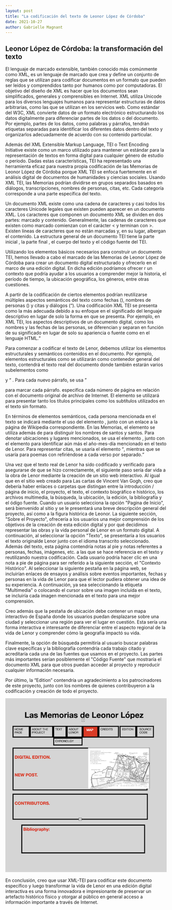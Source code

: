 ```yaml
---
layout: post
title: "La codificación del texto de Leonor López de Córdoba"
date: 2021-10-27
author: Gabrielle Magnant
---
```


## Leonor López de Córdoba: la transformación del texto 


El lenguaje de marcado extensible, también conocido más comúnmente como XML, es un lenguaje de marcado que crea y define un conjunto de reglas que se utilizan para codificar documentos en un formato que pueden ser leídos y comprendidos tanto por humanos como por computadoras. El objetivo del diseño de XML es hacer que los documentos sean simplificados, generales y comprensibles en Internet. XML utiliza Unicode para los diversos lenguajes humanos para representar estructuras de datos arbitrarias, como las que se utilizan en los servicios web. Como estándar del W3C, XML convierte datos de un formato electrónico estructurando los datos digitalmente para diferenciar partes de los datos o del documento. Por ejemplo, partes de los datos, como palabras y párrafos, tendrán etiquetas separadas para identificar los diferentes datos dentro del texto y organizarlos adecuadamente de acuerdo con su contenido particular.

Además del XML Extensible Markup Language, TEI o Text Encoding Initiative existe como un marco utilizado para mantener un estándar para la representación de textos en forma digital para cualquier  género de estudio o período. Dadas estas características, TEI ha representado  una herramienta eficaz para nuestra propia codificación de las Memorias de Leonor López de Córdoba porque XML TEI se enfoca fuertemente en el análisis digital de documentos de humanidades y ciencias sociales. Usando XML TEI, las Memorias podrían dividirse en grupos separados basados ​​en diálogos, transcripciones, nombres de personas, citas, etc. Cada categoría corresponde a una parte específica del texto. 

Un documento XML existe como una cadena de caracteres y casi todos los caracteres Unicode legales que existen pueden aparecer en un documento XML. Los caracteres que componen un documento XML se dividen en dos partes: marcado y contenido. Generalmente, las cadenas de caracteres que existen como marcado comienzan con el carácter < y terminan con >. Existen líneas de caracteres que no están marcadas y, en su lugar, albergan  el contenido. La estructura general de un documento TEI tiene la parte  inicial <front>, la parte  final <back>, el cuerpo del texto <text> y el código fuente del TEI.


Utilizando los elementos básicos necesarios para construir un documento TEI, hemos llevado a cabo el marcado de  las Memorias de Leonor López de Córdoba para crear un documento digital estructurado y ofrecerlo en el marco de una edición digital. En dicha edición podríamos ofrecer r un contexto que podría ayudar a los usuarios a comprender mejor la historia, el período de tiempo, la ubicación geográfica, los géneros, entre otras cuestiones. 

A partir de la codificación de ciertos elementos podrían reutilizarse múltiples  aspectos semánticos del texto como fechas (<fecha>), nombres de personas (<persname>) y citas y diálogos (<q>). Una codificación XML TEI se presenta como la más adecuada debido a su enfoque en el significado del lenguaje descriptivo en lugar de solo la forma en que se presenta. Por ejemplo, en XML TEI, los aspectos descriptivos de un documento digital, como los nombres y las fechas de las personas, se diferencian y separan en función de su significado en lugar de solo su apariencia o fuente como en el lenguaje HTML.

Para comenzar a codificar el texto de Lenor, debemos utilizar los elementos estructurales y semánticos contenidos en el documento. Por ejemplo, elementos estructurales como <text> se utilizarán como contenedor general del texto, <body> contendrá el texto real del documento donde también estarán varios subelementos como <p> y <q> . Para cada nuevo párrafo, se usa <p> para marcar cada párrafo. <pb> especifica cada número de página en relación con el documento original de archivo de Internet. El elemento <head> se utilizará para presentar tanto los títulos principales como los subtítulos utilizados en el texto sin formato.

En términos de elementos semánticos, cada persona mencionada en el texto se indicará mediante el uso del elemento <persName>, junto con un enlace a la página de Wikipedia correspondiente. En las Memorias, el elemento <name> se utiliza además de <persName> para distinguir los nombres de santos y santos. Para denotar ubicaciones y lugares mencionados, se usa el elemento <placeName>, junto con el elemento <date> para identificar aún más el año-mes-día mencionado en el texto de Lenor. Para representar citas, se usaría el elemento <q>, mientras que <lg> se usaría para poemas con <l> refiriéndose a cada verso por separado.

Una vez que el texto real de Lenor ha sido codificado y verificado para asegurarse de que se hizo correctamente, el siguiente paso sería dar vida a la obra de Lenor mediante la creación de un sitio web interactivo. Al igual que en el sitio web creado para Las cartas de Vincent Van Gogh, creo que debería haber enlaces o carpetas que distingan entre la introducción / página de inicio, el proyecto, el texto, el contexto biográfico e histórico, los archivos multimedia, la búsqueda, la ubicación, la edición, la bibliografía y el ódigo fuente. Cuando un usuario selecciona la opción "Pagina de Inicio", será bienvenido al sitio y se le presentará una breve descripción general del proyecto, así como a la figura histórica de Leonor. La siguiente sección, "Sobre el Proyecto", ofrecería a los usuarios una mejor comprensión de los objetivos de la creación de esta edición digital y por qué decidimos representar las obras y la vida personal de Lenor en un formato digital. A continuación, al seleccionar la opción "Texto", se presentaría a los usuarios el texto originalde Lenor junto con el idioma transcrito seleccionado. Además del texto, esta página contendría notas al pie y notas referentes a personas, fechas, imágenes, etc. a las que se hace referencia en el texto y reutilizando nuestra codificación. Cada usuario podría hacer clic en una nota a pie de página para ser referido a la siguiente sección, el "Contexto Histórico". Al seleccionar la siguiente pestaña en la página web, se incluirían enlaces de ensayos y análisis sobre eventos importantes, fechas y personas en la vida de Lenor para que el lector pudiera obtener una idea de su experiencia. A continuación, ya sea seleccionando la etiqueta "Multimedia" o colocando el cursor sobre una imagen incluida en el texto, se incluiría cada imagen mencionada en el texto para una mejor comprensión. 

Creo además que la pestaña de ubicación debe contener un mapa interactivo de España donde los usuarios puedan desplazarse sobre una ciudad y seleccionar una región para ver el lugar en cuestión. Esta sería una forma interactiva e interesante de diferenciar entre el aspecto regional de la vida de Lenor y comprender cómo la geografía impactó su vida. 

Finalmente, la opción de búsqueda permitiría al usuario buscar palabras clave específicas y la bibliografía contendría cada trabajo citado y acreditaría cada una de las fuentes que usamos en el proyecto. Las partes más importantes serían posiblemente el "Código Fuente" que mostraría el documento XML para que otros puedan acceder al proyecto y reproducir cualquier información necesaria. 

Por último, la “Edition” contendría un agradecimiento a los patrocinadores de este proyecto, junto con los nombres de quienes contribuyeron a la codificación y creación de todo el proyecto.
  
 <img src="/assets/images/lenormapa.png" alt="imagen" width="700"> 

  
  En conclusión, creo que usar XML-TEI para codificar este documento específico y luego transformar la vida de Lenor en una edición digital interactiva es una forma innovadora e impresionante de preservar un artefacto histórico físico y otorgar al público en general acceso a información importante a través de Internet.


